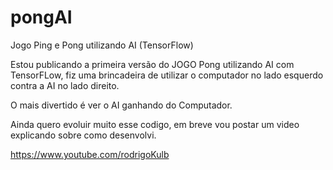# pongAI
Jogo Ping e Pong utilizando AI (TensorFlow)

Estou publicando a primeira versão do JOGO Pong utilizando AI com TensorFLow, fiz uma brincadeira de utilizar o computador no lado esquerdo contra a AI no lado direito.

O mais divertido é ver o AI ganhando do Computador.

Ainda quero evoluir muito esse codigo, em breve vou postar um video explicando sobre como desenvolvi.



https://www.youtube.com/rodrigoKulb
